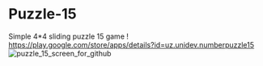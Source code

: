 # Puzzle-15
Simple 4*4 sliding puzzle 15 game !
https://play.google.com/store/apps/details?id=uz.unidev.numberpuzzle15
 ![puzzle_15_screen_for_github](https://user-images.githubusercontent.com/70841207/185742624-1f35fa14-59d0-4304-8bcd-3ff00cedf418.jpg)
